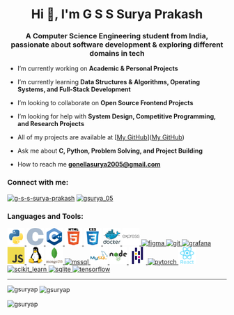 <h1 align="center">Hi 👋, I'm G S S Surya Prakash</h1>
<h3 align="center">A Computer Science Engineering student from India, passionate about software development & exploring different domains in tech</h3>

- I’m currently working on **Academic & Personal Projects**

- I’m currently learning **Data Structures & Algorithms, Operating Systems, and Full-Stack Development**

- I’m looking to collaborate on **Open Source Frontend Projects**

- I’m looking for help with **System Design, Competitive Programming, and Research Projects**

- All of my projects are available at [[My GitHub](https://github.com/GSuryaP)]([My GitHub](https://github.com/GSuryaP))

- Ask me about **C, Python, Problem Solving, and Project Building**

- How to reach me **gonellasurya2005@gmail.com**

<h3 align="left">Connect with me:</h3>
<p align="left">
<a href="https://linkedin.com/in/g-s-s-surya-prakash" target="blank"><img align="center" src="https://raw.githubusercontent.com/rahuldkjain/github-profile-readme-generator/master/src/images/icons/Social/linked-in-alt.svg" alt="g-s-s-surya-prakash" height="30" width="40" /></a>
<a href="https://www.leetcode.com/gsurya_05" target="blank"><img align="center" src="https://raw.githubusercontent.com/rahuldkjain/github-profile-readme-generator/master/src/images/icons/Social/leet-code.svg" alt="gsurya_05" height="30" width="40" /></a>
</p>

<h3 align="left">Languages and Tools:</h3>
<a href="https://github.com/GSuryaP/" target="_blank" rel="noreferrer"><p align="left"> 
  <img src="https://raw.githubusercontent.com/devicons/devicon/master/icons/python/python-original.svg" alt="python" width="40" height="40"/> 
  <img src="https://raw.githubusercontent.com/devicons/devicon/master/icons/c/c-original.svg" alt="c" width="40" height="40"/>
  <img src="https://raw.githubusercontent.com/devicons/devicon/master/icons/cplusplus/cplusplus-original.svg" alt="cplusplus" width="40" height="40"/>
  <img src="https://raw.githubusercontent.com/devicons/devicon/master/icons/html5/html5-original-wordmark.svg" alt="html5" width="40" height="40"/> 
  <img src="https://raw.githubusercontent.com/devicons/devicon/master/icons/css3/css3-original-wordmark.svg" alt="css3" width="40" height="40"/>
  <img src="https://raw.githubusercontent.com/devicons/devicon/master/icons/docker/docker-original-wordmark.svg" alt="docker" width="40" height="40"/>
  <img src="https://raw.githubusercontent.com/devicons/devicon/master/icons/express/express-original-wordmark.svg" alt="express" width="40" height="40"/>
  <img src="https://www.vectorlogo.zone/logos/figma/figma-icon.svg" alt="figma" width="40" height="40"/> 
  <img src="https://www.vectorlogo.zone/logos/git-scm/git-scm-icon.svg" alt="git" width="40" height="40"/>  
  <img src="https://www.vectorlogo.zone/logos/grafana/grafana-icon.svg" alt="grafana" width="40" height="40"/> 
  <a href="https://developer.mozilla.org/en-US/docs/Web/JavaScript" target="_blank" rel="noreferrer"> <img src="https://raw.githubusercontent.com/devicons/devicon/master/icons/javascript/javascript-original.svg" alt="javascript" width="40" height="40"/>
  <img src="https://raw.githubusercontent.com/devicons/devicon/master/icons/linux/linux-original.svg" alt="linux" width="40" height="40"/> 
  <img src="https://raw.githubusercontent.com/devicons/devicon/master/icons/mongodb/mongodb-original-wordmark.svg" alt="mongodb" width="40" height="40"/>
  <img src="https://www.svgrepo.com/show/303229/microsoft-sql-server-logo.svg" alt="mssql" width="40" height="40"/>
  <img src="https://raw.githubusercontent.com/devicons/devicon/master/icons/mysql/mysql-original-wordmark.svg" alt="mysql" width="40" height="40"/>
  <img src="https://raw.githubusercontent.com/devicons/devicon/master/icons/nodejs/nodejs-original-wordmark.svg" alt="nodejs" width="40" height="40"/>  
  <img src="https://raw.githubusercontent.com/devicons/devicon/2ae2a900d2f041da66e950e4d48052658d850630/icons/pandas/pandas-original.svg" alt="pandas" width="40" height="40"/> 
  <img src="https://www.vectorlogo.zone/logos/pytorch/pytorch-icon.svg" alt="pytorch" width="40" height="40"/>  
  <img src="https://raw.githubusercontent.com/devicons/devicon/master/icons/react/react-original-wordmark.svg" alt="react" width="40" height="40"/> 
  <img src="https://upload.wikimedia.org/wikipedia/commons/0/05/Scikit_learn_logo_small.svg" alt="scikit_learn" width="40" height="40"/> 
  <img src="https://www.vectorlogo.zone/logos/sqlite/sqlite-icon.svg" alt="sqlite" width="40" height="40"/> 
  <img src="https://www.vectorlogo.zone/logos/tensorflow/tensorflow-icon.svg" alt="tensorflow" width="40" height="40"/> 
</p></a>

<!--<p align="center"> <img src="https://komarev.com/ghpvc/?username=gsuryap&label=Profile%20views&color=0e75b6&style=flat" alt="gsuryap" /> </p>-->
<hr></hr>
<p><img align="left" src="https://github-readme-stats.vercel.app/api/top-langs?username=gsuryap&show_icons=true&locale=en&layout=compact" alt="gsuryap" /></p>

<p>&nbsp;<img align="center" src="https://github-readme-stats.vercel.app/api?username=gsuryap&show_icons=true&locale=en" alt="gsuryap" /></p>

<p><img align="center" src="https://github-readme-streak-stats.herokuapp.com/?user=gsuryap&" alt="gsuryap" /></p>
